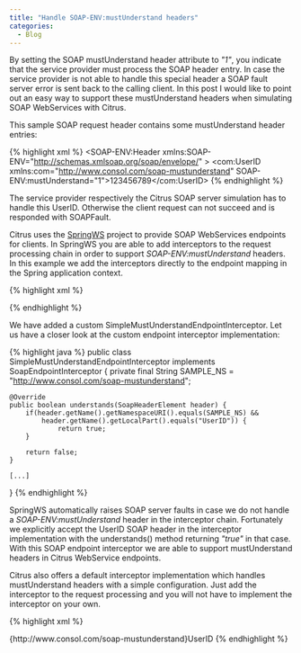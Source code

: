 ```yaml
---
title: "Handle SOAP-ENV:mustUnderstand headers"
categories:
  - Blog
---
```


By setting the SOAP mustUnderstand header attribute to _"1"_, you indicate that the service provider must process the SOAP header entry. In case the service provider is not able to handle this special header a SOAP fault server error is sent back to the calling client. In this post I would like to point out an easy way to support these mustUnderstand headers when simulating SOAP WebServices with Citrus.

This sample SOAP request header contains some mustUnderstand header entries:

{% highlight xml %}
<SOAP-ENV:Header xmlns:SOAP-ENV="http://schemas.xmlsoap.org/soap/envelope/" >
  <com:UserID 
      xmlns:com="http://www.consol.com/soap-mustunderstand" 
      SOAP-ENV:mustUnderstand="1">123456789</com:UserID>
</SOAP-ENV-Header>
{% endhighlight %}

The service provider respectively the Citrus SOAP server simulation has to handle this UserID. Otherwise the client request can not succeed and is responded with SOAPFault.

Citrus uses the [SpringWS](http://projects.spring.io/spring-ws/) project to provide SOAP WebServices endpoints for clients. In SpringWS you are able to add interceptors to the request processing chain in order to support _SOAP-ENV:mustUnderstand_ headers. In this example we add the interceptors directly to the endpoint mapping in the Spring application context. 

{% highlight xml %}

<!-- Special soap endpoint interceptor that accepts our must-understand headers -->
<bean id="soapMustUnderstandEndpointInterceptor" class="com.consol.ws.sample.SimpleMustUnderstandEndpointInterceptor"/>
{% endhighlight %}

We have added a custom SimpleMustUnderstandEndpointInterceptor. Let us have a closer look at the custom endpoint interceptor implementation:

{% highlight java %}
public class SimpleMustUnderstandEndpointInterceptor implements SoapEndpointInterceptor {
    private final String SAMPLE_NS = "http://www.consol.com/soap-mustunderstand";
    
    @Override
    public boolean understands(SoapHeaderElement header) {
        if(header.getName().getNamespaceURI().equals(SAMPLE_NS) && 
            header.getName().getLocalPart().equals("UserID")) {
                return true;
        }
        
        return false;
    }
    
    [...]
}
{% endhighlight %}

SpringWS automatically raises SOAP server faults in case we do not handle a _SOAP-ENV:mustUnderstand_ header in the interceptor chain. Fortunately we explicitly accept the UserID SOAP header in the interceptor implementation with the understands() method returning _"true"_ in that case. With this SOAP endpoint interceptor we are able to support mustUnderstand headers in Citrus WebService endpoints.

Citrus also offers a default interceptor implementation which handles mustUnderstand headers with a simple configuration. Just add the interceptor to the request processing and you will not have to implement the interceptor on your own.

{% highlight xml %}
<!-- Special soap endpoint interceptor that accepts our must-understand headers -->
<bean id="soapMustUnderstandEndpointInterceptor" class="com.consol.citrus.ws.interceptor.SoapMustUnderstandEndpointInterceptor">
  <property name="acceptedHeaders">
     <list>
         <value>{http://www.consol.com/soap-mustunderstand}UserID</value>
     </list>
  </property>
</bean>
{% endhighlight %}
